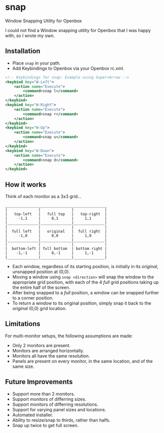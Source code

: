 # snap

Window Snapping Utility for Openbox

I could not find a Window snapping utility for Openbox that I was happy with, so I wrote my own.

## Installation

- Place `snap` in your path.
- Add Keybindings to Openbox via your Openbox rc.xml.
```xml
<!-- Keybindings for snap: Example using Super+Arrow -->
<keybind key="W-Left">
    <action name="Execute">
        <command>snap l</command>
    </action>
</keybind>
<keybind key="W-Right">
    <action name="Execute">
        <command>snap r</command>
    </action>
</keybind>
<keybind key="W-Up">
    <action name="Execute">
        <command>snap u</command>
    </action>
</keybind>
<keybind key="W-Down">
    <action name="Execute">                                                                   
        <command>snap d</command>
    </action>
</keybind>
```

## How it works

Think of each monitor as a 3x3 grid...

    ______________________________________________
    |              |              |              |
    |   top-left   |   full top   |   top-right  |
    |     -1,1     |     0,1      |     1,1      |
    |______________|______________|______________|
    |              |              |              |
    |  full left   |   original   |  full right  |
    |     -1,0     |     0,0      |     1,0      |
    |______________|______________|______________|
    |              |              |              |
    |  bottom-left | full bottom  | bottom right |
    |    -1,-1     |     0,-1     |     1,-1     |
    |______________|______________|______________|

- Each window, regardless of its starting position, is initially in its _original_, unsnapped position at (0,0).
- Moving a window using `snap <direction>` will snap the window to the appropriate grid position, with each of the 4 _full_ grid positions taking up the entire half of the screen.
- After being snapped to a _full_ position, a window can be snapped further to a corner position.
- To return a window to its original position, simply snap it back to the _original_ (0,0) grid location.

## Limitations

For multi-monitor setups, the following assumptions are made:
- Only 2 monitors are present.
- Monitors are arranged horizontally.
- Monitors all have the same resolution.
- Panels are present on every monitor, in the same location, and of the same size.

## Future Improvements

- Support more than 2 monitors.
- Support monitors of differring sizes.
- Support monitors of differring resolutions.
- Support for varying panel sizes and locations.
- Automated installer.
- Ability to resize/snap to thirds, rather than halfs.
- Snap up twice to get full screen.
